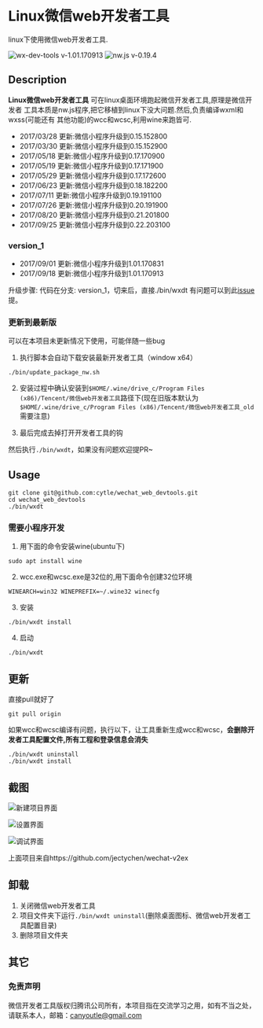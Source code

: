 # Linux微信web开发者工具

linux下使用微信web开发者工具.

![wx-dev-tools v-1.01.170913](https://img.shields.io/badge/wx_dev_tools-1.01.170913-green.svg)
![nw.js v-0.19.4](https://img.shields.io/badge/nw.js-v0.19.4-blue.svg)

## Description
**Linux微信web开发者工具** 可在linux桌面环境跑起微信开发者工具,原理是微信开发者
工具本质是nw.js程序,把它移植到linux下没大问题.然后,负责编译wxml和wxss(可能还有
其他功能)的wcc和wcsc,利用wine来跑皆可.

- 2017/03/28 更新:微信小程序升级到0.15.152800
- 2017/03/30 更新:微信小程序升级到0.15.152900
- 2017/05/18 更新:微信小程序升级到0.17.170900
- 2017/05/19 更新:微信小程序升级到0.17.171900
- 2017/05/29 更新:微信小程序升级到0.17.172600
- 2017/06/23 更新:微信小程序升级到0.18.182200
- 2017/07/11 更新:微信小程序升级到0.19.191100
- 2017/07/26 更新:微信小程序升级到0.20.191900
- 2017/08/20 更新:微信小程序升级到0.21.201800
- 2017/09/25 更新:微信小程序升级到0.22.203100

### version_1

- 2017/09/01 更新:微信小程序升级到1.01.170831
- 2017/09/18 更新:微信小程序升级到1.01.170913

升级步骤: 代码在分支: version_1，切来后，直接./bin/wxdt
有问题可以到此[issue](https://github.com/cytle/wechat_web_devtools/issues/25)提。

### 更新到最新版

可以在本项目未更新情况下使用，可能伴随一些bug

1. 执行脚本会自动下载安装最新开发者工具（window x64）

```console
./bin/update_package_nw.sh
```

2. 安装过程中确认安装到`$HOME/.wine/drive_c/Program Files (x86)/Tencent/微信web开发者工具`路径下(现在旧版本默认为`$HOME/.wine/drive_c/Program Files (x86)/Tencent/微信web开发者工具_old`需要注意)

3. 最后完成去掉打开开发者工具的钩

然后执行`./bin/wxdt`，如果没有问题欢迎提PR~



## Usage

```console
git clone git@github.com:cytle/wechat_web_devtools.git
cd wechat_web_devtools
./bin/wxdt
```

### 需要小程序开发
1. 用下面的命令安装wine(ubuntu下)

```console
sudo apt install wine
```

2. wcc.exe和wcsc.exe是32位的,用下面命令创建32位环境

```console
WINEARCH=win32 WINEPREFIX=~/.wine32 winecfg
```

3. 安装

```console
./bin/wxdt install
```

4. 启动

```console
./bin/wxdt
```

## 更新

直接pull就好了

```console
git pull origin
```

如果wcc和wcsc编译有问题，执行以下，让工具重新生成wcc和wcsc，**会删除开发者工具配置文件,所有工程和登录信息会消失**

```console
./bin/wxdt uninstall
./bin/wxdt install
```

## 截图

![新建项目界面](https://github.com/cytle/wechat_web_devtools/raw/a27def24bd78aa529bbab641cca83694ba6f35d0/images/新建项目界面.png)


![设置界面](https://github.com/cytle/wechat_web_devtools/raw/a27def24bd78aa529bbab641cca83694ba6f35d0/images/设置界面.png)


![调试界面](https://github.com/cytle/wechat_web_devtools/raw/a27def24bd78aa529bbab641cca83694ba6f35d0/images/调试界面.png)

上面项目来自https://github.com/jectychen/wechat-v2ex

## 卸载

1. 关闭微信web开发者工具
2. 项目文件夹下运行`./bin/wxdt uninstall`(删除桌面图标、微信web开发者工具配置目录)
3. 删除项目文件夹


## 其它

### 免责声明
微信开发者工具版权归腾讯公司所有，本项目指在交流学习之用，如有不当之处，请联系本人，邮箱：canyoutle@gmail.com

